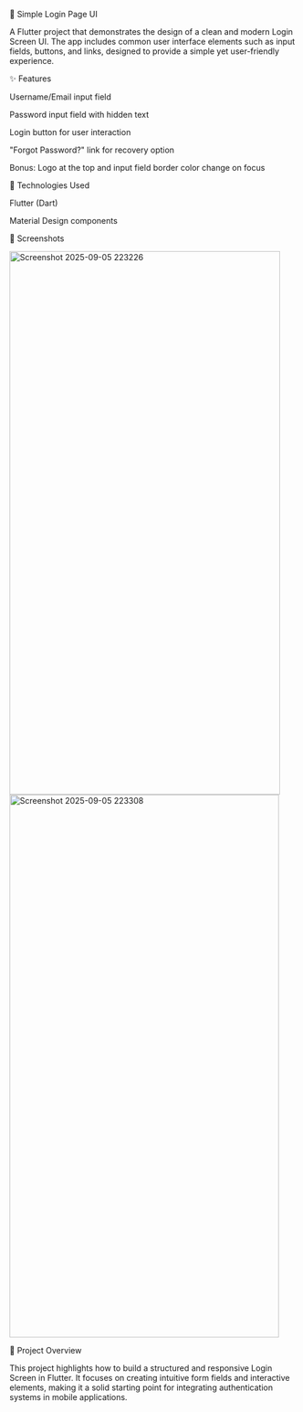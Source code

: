 🔐 Simple Login Page UI

A Flutter project that demonstrates the design of a clean and modern Login Screen UI.
The app includes common user interface elements such as input fields, buttons, and links, designed to provide a simple yet user-friendly experience.

✨ Features

Username/Email input field

Password input field with hidden text

Login button for user interaction

"Forgot Password?" link for recovery option

Bonus: Logo at the top and input field border color change on focus

🚀 Technologies Used

Flutter (Dart)

Material Design components

📸 Screenshots

<img width="474" height="952" alt="Screenshot 2025-09-05 223226" src="https://github.com/user-attachments/assets/9f3576ef-4ff4-427f-bc46-6453496691e4" />
<img width="472" height="951" alt="Screenshot 2025-09-05 223308" src="https://github.com/user-attachments/assets/e62ae83c-b9d4-4052-919d-4bc8e1a41730" />


🎯 Project Overview

This project highlights how to build a structured and responsive Login Screen in Flutter. It focuses on creating intuitive form fields and interactive elements, making it a solid starting point for integrating authentication systems in mobile applications.

